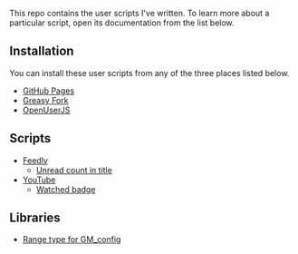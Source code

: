 This repo contains the user scripts I've written. To learn more about a
particular script, open its documentation from the list below.

## Installation

You can install these user scripts from any of the three places listed below.

- [GitHub Pages](https://benblank.github.io/user-scripts/)
- [Greasy Fork](https://greasyfork.org/en/users/928949-benblank)
- [OpenUserJS](https://openuserjs.org/users/five35/scripts)

## Scripts

- [Feedly](https://feedly.com/)
  - [Unread count in title](scripts/feedly-unread-count-in-title.md)
- [YouTube](https://youtube.com/)
  - [Watched badge](scripts/youtube-watched-badge.md)

## Libraries

- [Range type for GM_config](libraries/gm-config-range-type.md)
